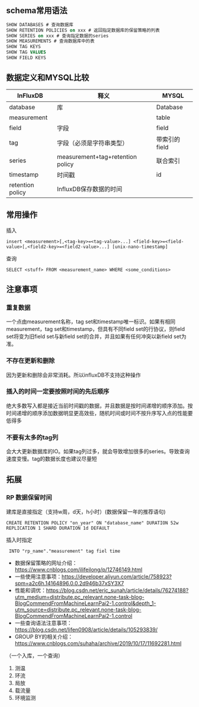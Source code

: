 ## schema常用语法

~~~ sql
SHOW DATABASES # 查询数据库
SHOW RETENTION POLICIES on xxx # 返回指定数据库的保留策略的列表
SHOW SERIES on xxx # 查询指定数据的series
SHOW MEASUREMENTS # 查询数据库中的表
SHOW TAG KEYS 
SHOW TAG VALUES 
SHOW FIELD KEYS 
~~~

## 数据定义和MYSQL比较

| InFluxDB         | 释义                             | MYSQL         |
| ---------------- | -------------------------------- | ------------- |
| database         | 库                               | Database      |
| measurement      |                                  | table         |
| field            | 字段                             | field         |
| tag              | 字段（必须是字符串类型）         | 带索引的field |
| series           | measurement+tag+retention policy | 联合索引      |
| timestamp        | 时间戳                           | id            |
| retention policy | InfluxDB保存数据的时间           |               |



## 常用操作

插入
~~~
insert <measurement>[,<tag-key>=<tag-value>...] <field-key>=<field-value>[,<field2-key>=<field2-value>...] [unix-nano-timestamp]
~~~

查询

~~~
SELECT <stuff> FROM <measurement_name> WHERE <some_conditions>
~~~



## 注意事项

### 重复数据

一个点由measurement名称，tag set和timestamp唯一标识。如果有相同measurement，tag set和timestamp，但具有不同field set的行协议，则field set将变为旧field set与新field set的合并，并且如果有任何冲突以新field set为准。

### 不存在更新和删除

因为更新和删除会非常消耗。所以influxDB不支持这种操作

### 插入的时间一定要按照时间的先后顺序

绝大多数写入都是接近当前时间戳的数据，并且数据是按时间递增的顺序添加。按时间递增的顺序添加数据明显更高效些，随机时间或时间不按升序写入点的性能要低得多

### 不要有太多的tag列

会大大更新数据库的IO。如果tag列过多，就会导致增加很多的series。导致查询速度变慢。tag的数据长度也建议尽量短



## 拓展

### RP 数据保留时间

建库是直接指定（支持w周，d天，h小时）(数据保留一年的推荐语句)

~~~
CREATE RETENTION POLICY "on_year" ON "database_name" DURATION 52w REPLICATION 1 SHARD DURATION 1d DEFAULT
~~~

插入时指定

```
 INTO "rp_name"."measurement" tag fiel time
```

* 数据保留策略的网址介绍：https://www.cnblogs.com/ilifeilong/p/12746149.html
* 一些使用注意事项：https://developer.aliyun.com/article/758923?spm=a2c6h.14164896.0.0.2d946b37xSY3X7
* 性能和调优：https://blog.csdn.net/eric_sunah/article/details/76274188?utm_medium=distribute.pc_relevant.none-task-blog-BlogCommendFromMachineLearnPai2-1.control&depth_1-utm_source=distribute.pc_relevant.none-task-blog-BlogCommendFromMachineLearnPai2-1.control
* 一些查询语法注意事项：https://blog.csdn.net/lifen0908/article/details/105293839/
* GROUP BY的相关介绍：https://www.cnblogs.com/suhaha/archive/2019/10/17/11692281.html

（一个入库，一个查询）

1. 测温
2. 环流
3. 局放
4. 载流量
5. 环境监测